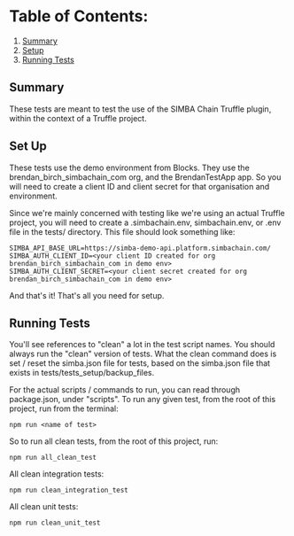 # Table of Contents:
1. [Summary](#summary)
2. [Setup](#set-up)
3. [Running Tests](#running-tests)

## Summary
These tests are meant to test the use of the SIMBA Chain Truffle plugin, within the context of a Truffle project.

## Set Up
These tests use the demo environment from Blocks. They use the brendan_birch_simbachain_com org, and the BrendanTestApp app. So you will need to create a client ID and client secret for that organisation and environment.

Since we're mainly concerned with testing like we're using an actual Truffle project, you will need to create a .simbachain.env, simbachain.env, or .env file in the tests/ directory. This file should look something like:

```
SIMBA_API_BASE_URL=https://simba-demo-api.platform.simbachain.com/
SIMBA_AUTH_CLIENT_ID=<your client ID created for org brendan_birch_simbachain_com in demo env>
SIMBA_AUTH_CLIENT_SECRET=<your client secret created for org brendan_birch_simbachain_com in demo env>
```

And that's it! That's all you need for setup.

## Running Tests
You'll see references to "clean" a lot in the test script names. You should always run the "clean" version of tests. What the clean command does is set / reset the simba.json file for tests, based on the simba.json file that exists in tests/tests_setup/backup_files.

For the actual scripts / commands to run, you can read through package.json, under "scripts". To run any given test, from the root of this project, run from the terminal:

```
npm run <name of test>
```

So to run all clean tests, from the root of this project, run:

```
npm run all_clean_test
```

All clean integration tests:

```
npm run clean_integration_test
```

All clean unit tests:

```
npm run clean_unit_test
```
